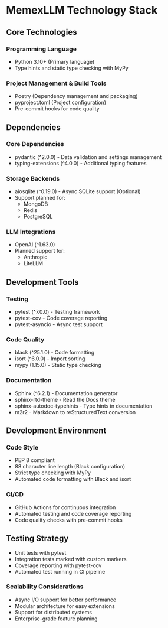 # MemexLLM Technology Stack

## Core Technologies

### Programming Language
- Python 3.10+ (Primary language)
- Type hints and static type checking with MyPy

### Project Management & Build Tools
- Poetry (Dependency management and packaging)
- pyproject.toml (Project configuration)
- Pre-commit hooks for code quality

## Dependencies

### Core Dependencies
- pydantic (^2.0.0) - Data validation and settings management
- typing-extensions (^4.0.0) - Additional typing features

### Storage Backends
- aiosqlite (^0.19.0) - Async SQLite support (Optional)
- Support planned for:
  - MongoDB
  - Redis
  - PostgreSQL

### LLM Integrations
- OpenAI (^1.63.0)
- Planned support for:
  - Anthropic
  - LiteLLM

## Development Tools

### Testing
- pytest (^7.0.0) - Testing framework
- pytest-cov - Code coverage reporting
- pytest-asyncio - Async test support

### Code Quality
- black (^25.1.0) - Code formatting
- isort (^6.0.0) - Import sorting
- mypy (1.15.0) - Static type checking

### Documentation
- Sphinx (^6.2.1) - Documentation generator
- sphinx-rtd-theme - Read the Docs theme
- sphinx-autodoc-typehints - Type hints in documentation
- m2r2 - Markdown to reStructuredText conversion

## Development Environment

### Code Style
- PEP 8 compliant
- 88 character line length (Black configuration)
- Strict type checking with MyPy
- Automated code formatting with Black and isort

### CI/CD
- GitHub Actions for continuous integration
- Automated testing and code coverage reporting
- Code quality checks with pre-commit hooks

## Testing Strategy
- Unit tests with pytest
- Integration tests marked with custom markers
- Coverage reporting with pytest-cov
- Automated test running in CI pipeline

### Scalability Considerations
- Async I/O support for better performance
- Modular architecture for easy extensions
- Support for distributed systems
- Enterprise-grade feature planning 